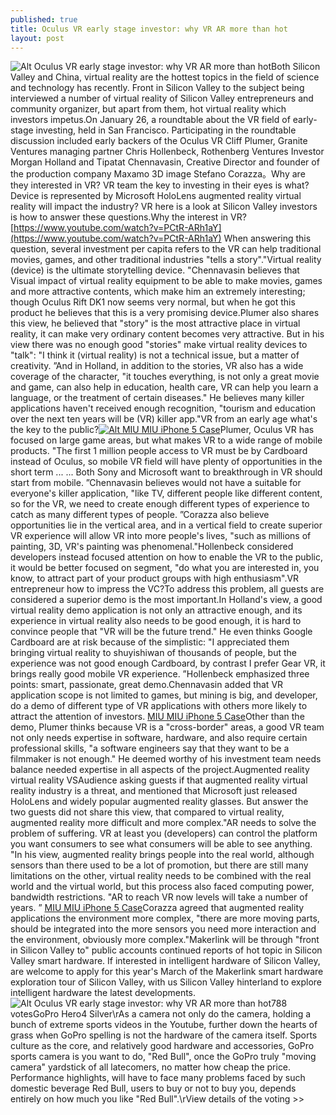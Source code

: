 ```yaml
---
published: true
title: Oculus VR early stage investor: why VR AR more than hot
layout: post
---
```

![Alt Oculus VR early stage investor: why VR AR more than hot](http://makerbuzz.files.wordpress.com/2016/04/7839f111.jpeg)Both Silicon Valley and China, virtual reality are the hottest topics in the field of science and technology has recently. Front in Silicon Valley to the subject being interviewed a number of virtual reality of Silicon Valley entrepreneurs and community organizer, but apart from them, hot virtual reality which investors impetus.On January 26, a roundtable about the VR field of early-stage investing, held in San Francisco. Participating in the roundtable discussion included early backers of the Oculus VR Cliff Plumer, Granite Ventures managing partner Chris Hollenbeck, Rothenberg Ventures Investor Morgan Holland and Tipatat Chennavasin, Creative Director and founder of the production company Maxamo 3D image Stefano Corazza。Why are they interested in VR? VR team the key to investing in their eyes is what? Device is represented by Microsoft HoloLens augmented reality virtual reality will impact the industry? VR here is a look at Silicon Valley investors is how to answer these questions.Why the interest in VR? [https://www.youtube.com/watch?v=PCtR-ARh1aY](https://www.youtube.com/watch?v=PCtR-ARh1aY) When answering this question, several investment per capita refers to the VR can help traditional movies, games, and other traditional industries \"tells a story\".\"Virtual reality (device) is the ultimate storytelling device. \"Chennavasin believes that Visual impact of virtual reality equipment to be able to make movies, games and more attractive contents, which make him an extremely interesting; though Oculus Rift DK1 now seems very normal, but when he got this product he believes that this is a very promising device.Plumer also shares this view, he believed that \"story\" is the most attractive place in virtual reality, it can make very ordinary content becomes very attractive. But in his view there was no enough good \"stories\" make virtual reality devices to \"talk\": \"I think it (virtual reality) is not a technical issue, but a matter of creativity. ”And in Holland, in addition to the stories, VR also has a wide coverage of the character, \"it touches everything, is not only a great movie and game, can also help in education, health care, VR can help you learn a language, or the treatment of certain diseases.\" He believes many killer applications haven\'t received enough recognition, \"tourism and education over the next ten years will be (VR) killer app.\"VR from an early age what\'s the key to the public?[![Alt MIU MIU iPhone 5 Case](http://www.nodcase.com/images/large/iphone5/miu_miu_iphone_case_ip4908_lrg.jpg)](http://www.nodcase.com/miu-miu-bag-design-silicone-case-for-iphone-5-5s-black-p-3594.html)Plumer, Oculus VR has focused on large game areas, but what makes VR to a wide range of mobile products. \"The first 1 million people access to VR must be by Cardboard instead of Oculus, so mobile VR field will have plenty of opportunities in the short term ... ... Both Sony and Microsoft want to breakthrough in VR should start from mobile. ”Chennavasin believes would not have a suitable for everyone\'s killer application, \"like TV, different people like different content, so for the VR, we need to create enough different types of experience to catch as many different types of people. ”Corazza also believe opportunities lie in the vertical area, and in a vertical field to create superior VR experience will allow VR into more people\'s lives, \"such as millions of painting, 3D, VR\'s painting was phenomenal.\"Hollenbeck considered developers instead focused attention on how to enable the VR to the public, it would be better focused on segment, \"do what you are interested in, you know, to attract part of your product groups with high enthusiasm\".VR entrepreneur how to impress the VC?To address this problem, all guests are considered a superior demo is the most important.In Holland\'s view, a good virtual reality demo application is not only an attractive enough, and its experience in virtual reality also needs to be good enough, it is hard to convince people that \"VR will be the future trend.\" He even thinks Google Cardboard are at risk because of the simplistic: \"I appreciated them bringing virtual reality to shuyishiwan of thousands of people, but the experience was not good enough Cardboard, by contrast I prefer Gear VR, it brings really good mobile VR experience. ”Hollenbeck emphasized three points: smart, passionate, great demo.Chennavasin added that VR application scope is not limited to games, but mining is big, and developer, do a demo of different type of VR applications with others more likely to attract the attention of investors. [MIU MIU iPhone 5 Case](http://utacase.blogspot.com/2016/04/to-rest-five-days-week-so-that-world.html)Other than the demo, Plumer thinks because VR is a \"cross-border\" areas, a good VR team not only needs expertise in software, hardware, and also require certain professional skills, \"a software engineers say that they want to be a filmmaker is not enough.\" He deemed worthy of his investment team needs balance needed expertise in all aspects of the project.Augmented reality virtual reality VSAudience asking guests if that augmented reality virtual reality industry is a threat, and mentioned that Microsoft just released HoloLens and widely popular augmented reality glasses. But answer the two guests did not share this view, that compared to virtual reality, augmented reality more difficult and more complex.\"AR needs to solve the problem of suffering. VR at least you (developers) can control the platform you want consumers to see what consumers will be able to see anything. \"In his view, augmented reality brings people into the real world, although sensors than there used to be a lot of promotion, but there are still many limitations on the other, virtual reality needs to be combined with the real world and the virtual world, but this process also faced computing power, bandwidth restrictions. \"AR to reach VR now levels will take a number of years. ” [MIU MIU iPhone 5 Case](http://www.nodcase.com/miu-miu-bag-design-silicone-case-for-iphone-5-5s-black-p-3594.html)Corazza agreed that augmented reality applications the environment more complex, \"there are more moving parts, should be integrated into the more sensors you need more interaction and the environment, obviously more complex.\"Makerlink will be through \"front in Silicon Valley to\" public accounts continued reports of hot topic in Silicon Valley smart hardware. If interested in intelligent hardware of Silicon Valley, are welcome to apply for this year\'s March of the Makerlink smart hardware exploration tour of Silicon Valley, with us Silicon Valley hinterland to explore intelligent hardware the latest developments.![Alt Oculus VR early stage investor: why VR AR more than hot](http://makerbuzz.files.wordpress.com/2016/04/78429e25.jpeg)788 votesGoPro Hero4 Silver\rAs a camera not only do the camera, holding a bunch of extreme sports videos in the Youtube, further down the hearts of grass when GoPro spelling is not the hardware of the camera itself. Sports culture as the core, and relatively good hardware and accessories, GoPro sports camera is you want to do, \"Red Bull\", once the GoPro truly \"moving camera\" yardstick of all latecomers, no matter how cheap the price. Performance highlights, will have to face many problems faced by such domestic beverage Red Bull, users to buy or not to buy you, depends entirely on how much you like \"Red Bull\".\rView details of the voting >>